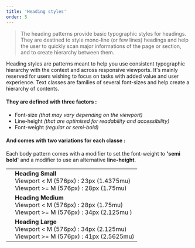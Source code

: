 ```yaml
---
title: 'Heading styles'
order: 5
---
```


> The heading patterns provide basic typographic styles for headings.
> <br>
> They are destined to style mono-line (or few lines) headings and help the user to quickly scan major informations of the page or section, and to create hierarchy between them.

Heading styles are patterns meant to help you use consistent typographic hierarchy with the context and across responsive viewports. It's mainly reserved for users wishing to focus on tasks with added value and user experience. Text classes are families of several font-sizes and help create a hierarchy of contents.

#### They are defined with three factors :

- Font-size _(that may vary depending on the viewport)_
- Line-height _(that are optimised for readability and accessibility)_
- Font-weight _(regular or semi-bold)_

#### And comes with two variations for each classe :

Each body pattern comes with a modifier to set the font-weight to **'semi bold'** and a modifier to use an alternative **line-height**.

|                                                                              |                                                                                                           |
| ---------------------------------------------------------------------------- | --------------------------------------------------------------------------------------------------------- |
| <pattern path="src/patterns/--typography/typographyHeadingSmall"></pattern>  | **Heading Small** <br> Viewport < M (576px) : 23px (1.4375mu) <br> Viewport >= M (576px) : 28px (1.75mu)  |
| <pattern path="src/patterns/--typography/typographyHeadingMedium"></pattern> | **Heading Medium** <br> Viewport < M (576px) : 28px (1.75mu) <br> Viewport >= M (576px) : 34px (2.125mu ) |
| <pattern path="src/patterns/--typography/typographyHeadingLarge"></pattern>  | **Heading Large** <br> Viewport < M (576px) : 34px (2.125mu) <br> Viewport >= M (576px) : 41px (2.5625mu) |
